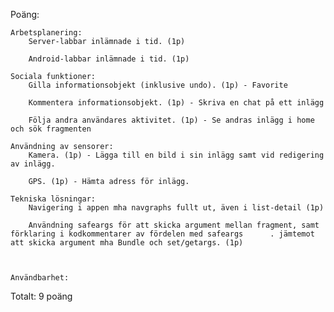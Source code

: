 Poäng:

    Arbetsplanering:
        Server-labbar inlämnade i tid. (1p)

        Android-labbar inlämnade i tid. (1p)
    
    Sociala funktioner:
        Gilla informationsobjekt (inklusive undo). (1p) - Favorite

        Kommentera informationsobjekt. (1p) - Skriva en chat på ett inlägg

        Följa andra användares aktivitet. (1p) - Se andras inlägg i home och sök fragmenten

    Användning av sensorer:
        Kamera. (1p) - Lägga till en bild i sin inlägg samt vid redigering av inlägg.
 
        GPS. (1p) - Hämta adress för inlägg.

    Tekniska lösningar:
        Navigering i appen mha navgraphs fullt ut, även i list-detail (1p)

        Användning safeargs för att skicka argument mellan fragment, samt förklaring i kodkommentarer av fördelen med safeargs      . jämtemot att skicka argument mha Bundle och set/getargs. (1p)



    Användbarhet:

Totalt: 9 poäng
